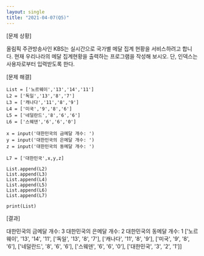 ```yaml
---
layout: single
title: "2021-04-07(Q5)"
---
```


[문제 상황]

올림픽 주관방송사인 KBS는 실시간으로 국가별 메달 집계 현황을 서비스하려고 합니다. 현재
우리나라의 메달 집계현황을 출력하는 프로그램을 작성해 보시오. 단, 인덱스는 사용자로부터
입력받도록 한다.

[문제 해결] 
~~~
List = ['노르웨이','13','14','11']
L2 = ['독일','13','8','7']
L3 = ['캐나다','11','8','9']
L4 = ['미국','9','8','6']
L5 = ['네덜란드','8','6','6']
L6 = ['스웨덴','6','6','0']

x = input('대한민국의 금메달 개수: ')
y = input('대한민국의 은메달 개수: ')
z = input('대한민국의 동메달 개수: ')

L7 = ['대한민국',x,y,z]

List.append(L2)
List.append(L3)
List.append(L4)
List.append(L5)
List.append(L6)
List.append(L7)

print(List)

~~~

[결과]

대한민국의 금메달 개수: 3
대한민국의 은메달 개수: 2
대한민국의 동메달 개수: 1
['노르웨이', '13', '14', '11', ['독일', '13', '8', '7'], ['캐나다', '11', '8', '9'], ['미국', '9', '8', '6'], ['네덜란드', '8', '6', '6'], ['스웨덴', '6', '6', '0'], ['대한민국', '3', '2', '1']]

